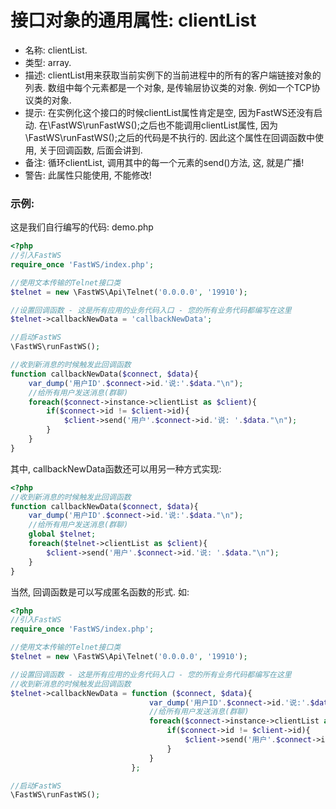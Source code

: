 # 接口对象的通用属性: clientList

- 名称: clientList.
- 类型: array.
- 描述: clientList用来获取当前实例下的当前进程中的所有的客户端链接对象的列表. 数组中每个元素都是一个对象, 是传输层协议类的对象. 例如一个TCP协议类的对象.
- 提示: 在实例化这个接口的时候clientList属性肯定是空, 因为FastWS还没有启动. 在\FastWS\runFastWS();之后也不能调用clientList属性, 因为\FastWS\runFastWS();之后的代码是不执行的. 因此这个属性在回调函数中使用, 关于回调函数, 后面会讲到.
- 备注: 循环clientList, 调用其中的每一个元素的send()方法, 这, 就是广播!
- 警告: 此属性只能使用, 不能修改!

### 示例: 
这是我们自行编写的代码: demo.php
```php
<?php
//引入FastWS
require_once 'FastWS/index.php';

//使用文本传输的Telnet接口类
$telnet = new \FastWS\Api\Telnet('0.0.0.0', '19910');

//设置回调函数 - 这是所有应用的业务代码入口 - 您的所有业务代码都编写在这里
$telnet->callbackNewData = 'callbackNewData';

//启动FastWS
\FastWS\runFastWS();

//收到新消息的时候触发此回调函数
function callbackNewData($connect, $data){
    var_dump('用户ID'.$connect->id.'说:'.$data."\n");
    //给所有用户发送消息(群聊)
    foreach($connect->instance->clientList as $client){
        if($connect->id != $client->id){
            $client->send('用户'.$connect->id.'说: '.$data."\n");
        }
    }
}
```
其中, callbackNewData函数还可以用另一种方式实现:
```php
<?php
//收到新消息的时候触发此回调函数
function callbackNewData($connect, $data){
    var_dump('用户ID'.$connect->id.'说:'.$data."\n");
    //给所有用户发送消息(群聊)
    global $telnet;
    foreach($telnet->clientList as $client){
        $client->send('用户'.$connect->id.'说: '.$data."\n");
    }
}
```
当然, 回调函数是可以写成匿名函数的形式. 如:
```php
<?php
//引入FastWS
require_once 'FastWS/index.php';

//使用文本传输的Telnet接口类
$telnet = new \FastWS\Api\Telnet('0.0.0.0', '19910');

//设置回调函数 - 这是所有应用的业务代码入口 - 您的所有业务代码都编写在这里
//收到新消息的时候触发此回调函数
$telnet->callbackNewData = function ($connect, $data){
                               var_dump('用户ID'.$connect->id.'说:'.$data."\n");
                               //给所有用户发送消息(群聊)
                               foreach($connect->instance->clientList as $client){
                                   if($connect->id != $client->id){
                                       $client->send('用户'.$connect->id.'说: '.$data."\n");
                                   }
                               }
                           };

//启动FastWS
\FastWS\runFastWS();
```